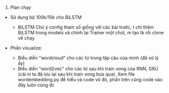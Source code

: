 1. Plan chạy


- Sử dụng bộ 100k/10k cho BiLSTM
    - BiLSTM 
  Chú ý config tham số giống với các bài trước, t chỉ thêm BiLSTM trong models và chỉnh lại Trainer một chút, m tạo tk rồi clone về chạy

- Phần visualize: 
    - Biểu diễn "wordcloud" cho các từ trong tập câu của mình (đã xử lý ấy)
    - Biểu diễn "word2vec" cho các từ sau khi train xong của RNN, GRU (cái ni ta đã lưu lại sau khi train xong bựa qua). Xem file wordembedding.py để hiểu và code vô đó, phần trên cũng code vào đây luôn cũng đc
    